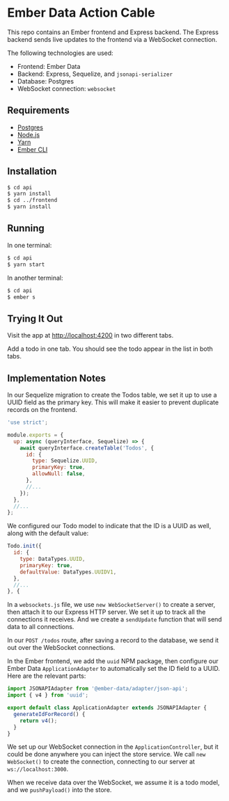 # Ember Data Action Cable

This repo contains an Ember frontend and Express backend. The Express backend sends live updates to the frontend via a WebSocket connection.

The following technologies are used:
* Frontend: Ember Data
* Backend: Express, Sequelize, and `jsonapi-serializer`
* Database: Postgres
* WebSocket connection: `websocket`

## Requirements

* [Postgres](https://postgresapp.com/)
* [Node.js](https://nodejs.org/)
* [Yarn](https://yarnpkg.com/)
* [Ember CLI](https://guides.emberjs.com/release/getting-started/quick-start/#toc_install-ember)

## Installation

```bash
$ cd api
$ yarn install
$ cd ../frontend
$ yarn install
```

## Running

In one terminal:

```bash
$ cd api
$ yarn start
```

In another terminal:

```bash
$ cd api
$ ember s
```

## Trying It Out

Visit the app at <http://localhost:4200> in two different tabs.

Add a todo in one tab. You should see the todo appear in the list in both tabs.

## Implementation Notes
In our Sequelize migration to create the Todos table, we set it up to use a UUID field as the primary key. This will make it easier to prevent duplicate records on the frontend.

```js
'use strict';

module.exports = {
  up: async (queryInterface, Sequelize) => {
    await queryInterface.createTable('Todos', {
      id: {
        type: Sequelize.UUID,
        primaryKey: true,
        allowNull: false,
      },
      //...
    });
  },
  //...
};
```

We configured our Todo model to indicate that the ID is a UUID as well, along with the default value:

```js
Todo.init({
  id: {
    type: DataTypes.UUID,
    primaryKey: true,
    defaultValue: DataTypes.UUIDV1,
  },
  //...
}, {
```

In a `websockets.js` file, we use `new WebSocketServer()` to create a server, then attach it to our Express HTTP server. We set it up to track all the connections it receives. And we create a `sendUpdate` function that will send data to all connections.

In our `POST /todos` route, after saving a record to the database, we send it out over the WebSocket connections.

In the Ember frontend, we add the `uuid` NPM package, then configure our Ember Data `ApplicationAdapter` to automatically set the ID field to a UUID. Here are the relevant parts:

```js
import JSONAPIAdapter from '@ember-data/adapter/json-api';
import { v4 } from 'uuid';

export default class ApplicationAdapter extends JSONAPIAdapter {
  generateIdForRecord() {
    return v4();
  }
}
```

We set up our WebSocket connection in the `ApplicationController`, but it could be done anywhere you can inject the store service. We call `new WebSocket()` to create the connection, connecting to our server at `ws://localhost:3000`.

When we receive data over the WebSocket, we assume it is a todo model, and we `pushPayload()` into the store.

